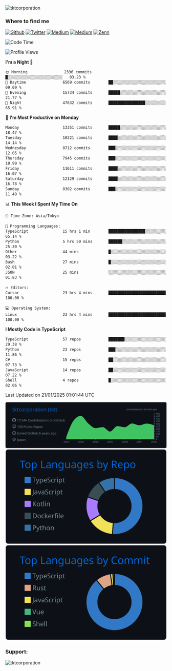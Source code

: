 <p align="left"> <img src="https://komarev.com/ghpvc/?username=tktcorporation&label=Profile%20views&color=0e75b6&style=flat" alt="tktcorporation" /> </p>

<h3>Where to find me</h3>
<p>
<a href="https://github.com/tktcorporation" target="_blank"><img alt="Github" src="https://img.shields.io/badge/GitHub-%2312100E.svg?&style=for-the-badge&logo=Github&logoColor=white" /></a>
<a href="https://twitter.com/tktcorporation" target="_blank"><img alt="Twitter" src="https://img.shields.io/badge/twitter-%231DA1F2.svg?&style=for-the-badge&logo=twitter&logoColor=white" /></a>
<a href="https://www.linkedin.com/in/tktcorporation" target="_blank"><img alt="Medium" src="https://img.shields.io/badge/linkdin-0a66c2.svg?&style=for-the-badge&logo=linkedin&logoColor=white" /></a>
<a href="https://qiita.com/tktcorporation" target="_blank"><img alt="Medium" src="https://img.shields.io/badge/qiita-55C500.svg?&style=for-the-badge&logo=qiita&logoColor=white" /></a>
<a href="https://zenn.dev/tktcorporation" target="_blank"><img alt="Zenn" src="https://img.shields.io/badge/Zenn-3EA8FF.svg?&style=for-the-badge&logo=Zenn&logoColor=white" /></a>
</p>
  
<!--START_SECTION:waka-->
![Code Time](http://img.shields.io/badge/Code%20Time-2%2C071%20hrs%2024%20mins-blue)

![Profile Views](http://img.shields.io/badge/Profile%20Views-0-blue)

**I'm a Night 🦉** 

```text
🌞 Morning                2336 commits        █░░░░░░░░░░░░░░░░░░░░░░░░   03.23 % 
🌆 Daytime                6569 commits        ██░░░░░░░░░░░░░░░░░░░░░░░   09.09 % 
🌃 Evening                15734 commits       █████░░░░░░░░░░░░░░░░░░░░   21.77 % 
🌙 Night                  47632 commits       ████████████████░░░░░░░░░   65.91 % 
```
📅 **I'm Most Productive on Monday** 

```text
Monday                   13351 commits       █████░░░░░░░░░░░░░░░░░░░░   18.47 % 
Tuesday                  10221 commits       ████░░░░░░░░░░░░░░░░░░░░░   14.14 % 
Wednesday                8712 commits        ███░░░░░░░░░░░░░░░░░░░░░░   12.05 % 
Thursday                 7945 commits        ███░░░░░░░░░░░░░░░░░░░░░░   10.99 % 
Friday                   11611 commits       ████░░░░░░░░░░░░░░░░░░░░░   16.07 % 
Saturday                 12129 commits       ████░░░░░░░░░░░░░░░░░░░░░   16.78 % 
Sunday                   8302 commits        ███░░░░░░░░░░░░░░░░░░░░░░   11.49 % 
```


📊 **This Week I Spent My Time On** 

```text
🕑︎ Time Zone: Asia/Tokyo

💬 Programming Languages: 
TypeScript               15 hrs 1 min        ████████████████░░░░░░░░░   65.14 % 
Python                   5 hrs 50 mins       ██████░░░░░░░░░░░░░░░░░░░   25.30 % 
Other                    44 mins             █░░░░░░░░░░░░░░░░░░░░░░░░   03.22 % 
Bash                     27 mins             █░░░░░░░░░░░░░░░░░░░░░░░░   02.01 % 
JSON                     25 mins             ░░░░░░░░░░░░░░░░░░░░░░░░░   01.83 % 

🔥 Editors: 
Cursor                   23 hrs 4 mins       █████████████████████████   100.00 % 

💻 Operating System: 
Linux                    23 hrs 4 mins       █████████████████████████   100.00 % 
```

**I Mostly Code in TypeScript** 

```text
TypeScript               57 repos            ███████░░░░░░░░░░░░░░░░░░   29.38 % 
Python                   23 repos            ███░░░░░░░░░░░░░░░░░░░░░░   11.86 % 
C#                       15 repos            ██░░░░░░░░░░░░░░░░░░░░░░░   07.73 % 
JavaScript               14 repos            ██░░░░░░░░░░░░░░░░░░░░░░░   07.22 % 
Shell                    4 repos             █░░░░░░░░░░░░░░░░░░░░░░░░   02.06 % 
```




 Last Updated on 21/01/2025 01:01:44 UTC
<!--END_SECTION:waka-->

[![](https://raw.githubusercontent.com/tktcorporation/tktcorporation/master/profile-summary-card-output/github_dark/0-profile-details.svg)](https://github.com/vn7n24fzkq/github-profile-summary-cards)
[![](https://raw.githubusercontent.com/tktcorporation/tktcorporation/master/profile-summary-card-output/github_dark/1-repos-per-language.svg)](https://github.com/vn7n24fzkq/github-profile-summary-cards) [![](https://raw.githubusercontent.com/tktcorporation/tktcorporation/master/profile-summary-card-output/github_dark/2-most-commit-language.svg)](https://github.com/vn7n24fzkq/github-profile-summary-cards)

<h3 align="left">Support:</h3>
<p><a href="https://www.buymeacoffee.com/tktcorporation"> <img align="left" src="https://cdn.buymeacoffee.com/buttons/v2/default-yellow.png" height="50" width="210" alt="tktcorporation" /></a></p><br><br>
